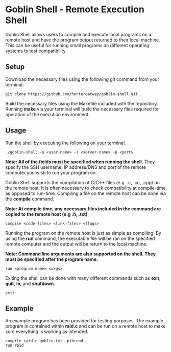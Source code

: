 # Goblin Shell - Remote Execution Shell
Goblin Shell allows users to compile and execute local programs on a remote host and have the program output returned to their local machine. This can be useful for running small programs on different operating systems to test compatibility.

## Setup
Download the necessary files using the following git command from your terminal:

```
git clone https://github.com/hunteroatway/goblin-shell.git
```

Build the necessary files using the Makefile included with the repository. Running **make** via your terminal will build the necessary files required for operation of the execution environment. 

## Usage
Run the shell by executing the following on your terminal.

```
./goblin-shell -u <user-name> -s <server-name> -p <port>
```

**Note: All of the fields must be specified when running the shell**. They specify the SSH username, IP address/DNS and port of the remote computer you wish to run your program on.

Goblin Shell supports the compilation of C/C++ files (e.g. .c, .cc, .cpp) on the remote host. It is often necessary to check compatibility at compile-time as opposed to run-time. Compiling a file on the remote host can be done via the **compile** command. 

**Note: At compile time, any necessary files included in the command are copied to the remote host (e.g .h, .txt)**

```
compile <code-files> <link-files> <flags>
``` 

Running the program on the remote host is just as simple as compiling. By using the **run** command, the executable file will be ran on the specified remote computer and the output will be return to the local machine.

**Note: Command line arguments are also supported on the shell. They must be specified after the program name.**

```
run <program-name> <args>
```

Exiting the shell can be done with many different commands such as **exit**, **quit**, **lo**, and **shutdown**.

```
exit
```

## Example

An example program has been provided for testing purposes. The example program is contained within **raid.c** and can be run on a remote host to make sure everything is working as intended.

```
compile raid.c goblin.txt -pthread
run raid 
```

